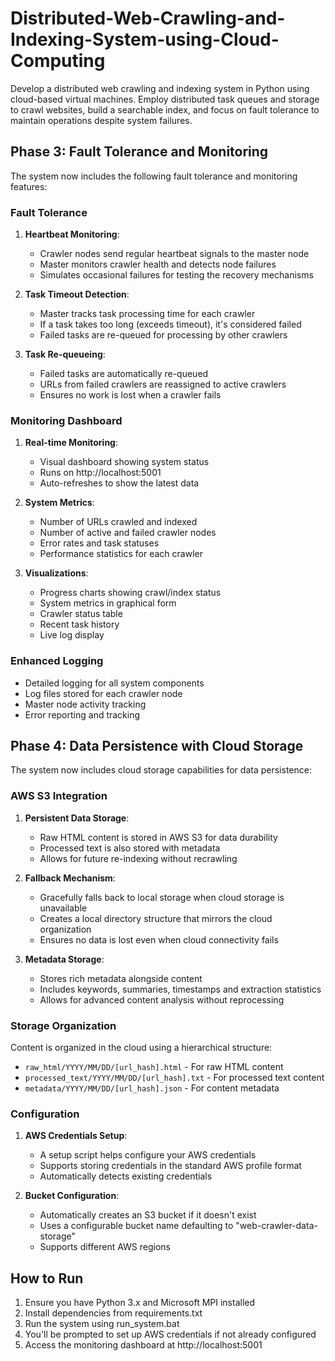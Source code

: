 # Distributed-Web-Crawling-and-Indexing-System-using-Cloud-Computing
Develop a distributed web crawling and indexing system in Python using cloud-based virtual machines. Employ distributed task queues and storage to crawl websites, build a searchable index, and focus on fault tolerance to maintain operations despite system failures.

## Phase 3: Fault Tolerance and Monitoring

The system now includes the following fault tolerance and monitoring features:

### Fault Tolerance

1. **Heartbeat Monitoring**:
   - Crawler nodes send regular heartbeat signals to the master node
   - Master monitors crawler health and detects node failures
   - Simulates occasional failures for testing the recovery mechanisms
   
2. **Task Timeout Detection**:
   - Master tracks task processing time for each crawler
   - If a task takes too long (exceeds timeout), it's considered failed
   - Failed tasks are re-queued for processing by other crawlers

3. **Task Re-queueing**:
   - Failed tasks are automatically re-queued
   - URLs from failed crawlers are reassigned to active crawlers
   - Ensures no work is lost when a crawler fails

### Monitoring Dashboard

1. **Real-time Monitoring**:
   - Visual dashboard showing system status
   - Runs on http://localhost:5001
   - Auto-refreshes to show the latest data

2. **System Metrics**:
   - Number of URLs crawled and indexed
   - Number of active and failed crawler nodes
   - Error rates and task statuses
   - Performance statistics for each crawler

3. **Visualizations**:
   - Progress charts showing crawl/index status
   - System metrics in graphical form
   - Crawler status table
   - Recent task history
   - Live log display

### Enhanced Logging

- Detailed logging for all system components
- Log files stored for each crawler node
- Master node activity tracking
- Error reporting and tracking

## Phase 4: Data Persistence with Cloud Storage

The system now includes cloud storage capabilities for data persistence:

### AWS S3 Integration

1. **Persistent Data Storage**:
   - Raw HTML content is stored in AWS S3 for data durability
   - Processed text is also stored with metadata
   - Allows for future re-indexing without recrawling

2. **Fallback Mechanism**:
   - Gracefully falls back to local storage when cloud storage is unavailable
   - Creates a local directory structure that mirrors the cloud organization
   - Ensures no data is lost even when cloud connectivity fails

3. **Metadata Storage**:
   - Stores rich metadata alongside content
   - Includes keywords, summaries, timestamps and extraction statistics
   - Allows for advanced content analysis without reprocessing

### Storage Organization

Content is organized in the cloud using a hierarchical structure:
- `raw_html/YYYY/MM/DD/[url_hash].html` - For raw HTML content
- `processed_text/YYYY/MM/DD/[url_hash].txt` - For processed text content
- `metadata/YYYY/MM/DD/[url_hash].json` - For content metadata

### Configuration

1. **AWS Credentials Setup**:
   - A setup script helps configure your AWS credentials
   - Supports storing credentials in the standard AWS profile format
   - Automatically detects existing credentials

2. **Bucket Configuration**:
   - Automatically creates an S3 bucket if it doesn't exist
   - Uses a configurable bucket name defaulting to "web-crawler-data-storage"
   - Supports different AWS regions

## How to Run

1. Ensure you have Python 3.x and Microsoft MPI installed
2. Install dependencies from requirements.txt
3. Run the system using run_system.bat
4. You'll be prompted to set up AWS credentials if not already configured
5. Access the monitoring dashboard at http://localhost:5001
